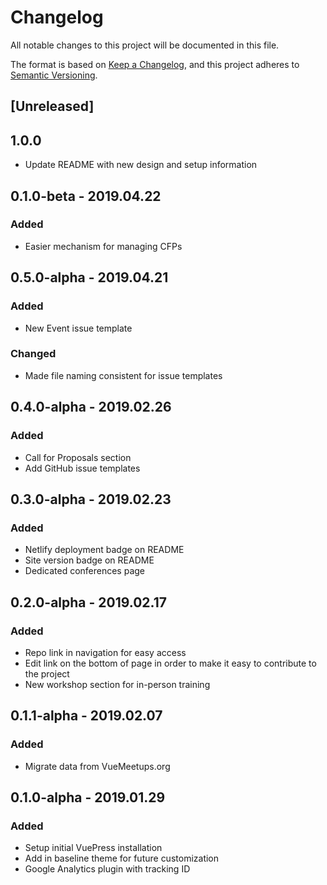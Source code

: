 # Changelog

All notable changes to this project will be documented in this file.

The format is based on [Keep a Changelog](https://keepachangelog.com/en/1.0.0/),
and this project adheres to [Semantic Versioning](https://semver.org/spec/v2.0.0.html).

## [Unreleased]

## 1.0.0

- Update README with new design and setup information

## 0.1.0-beta - 2019.04.22

### Added

- Easier mechanism for managing CFPs

## 0.5.0-alpha - 2019.04.21

### Added

- New Event issue template

### Changed

- Made file naming consistent for issue templates

## 0.4.0-alpha - 2019.02.26

### Added

- Call for Proposals section
- Add GitHub issue templates

## 0.3.0-alpha - 2019.02.23

### Added

- Netlify deployment badge on README
- Site version badge on README
- Dedicated conferences page

## 0.2.0-alpha - 2019.02.17

### Added

- Repo link in navigation for easy access
- Edit link on the bottom of page in order to make it easy to contribute to the project
- New workshop section for in-person training

## 0.1.1-alpha - 2019.02.07

### Added

- Migrate data from VueMeetups.org

## 0.1.0-alpha - 2019.01.29

### Added

- Setup initial VuePress installation
- Add in baseline theme for future customization
- Google Analytics plugin with tracking ID
